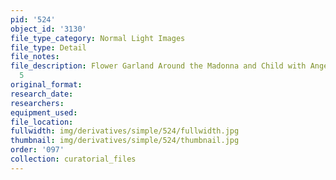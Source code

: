 ```yaml
---
pid: '524'
object_id: '3130'
file_type_category: Normal Light Images
file_type: Detail
file_notes:
file_description: Flower Garland Around the Madonna and Child with Angels - Detail
  5
original_format:
research_date:
researchers:
equipment_used:
file_location:
fullwidth: img/derivatives/simple/524/fullwidth.jpg
thumbnail: img/derivatives/simple/524/thumbnail.jpg
order: '097'
collection: curatorial_files
---
```

